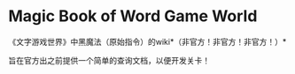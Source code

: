 # Magic Book of Word Game World

《文字游戏世界》中黑魔法（原始指令）的wiki*（非官方！非官方！非官方！）*

旨在官方出之前提供一个简单的查询文档，以便开发关卡！